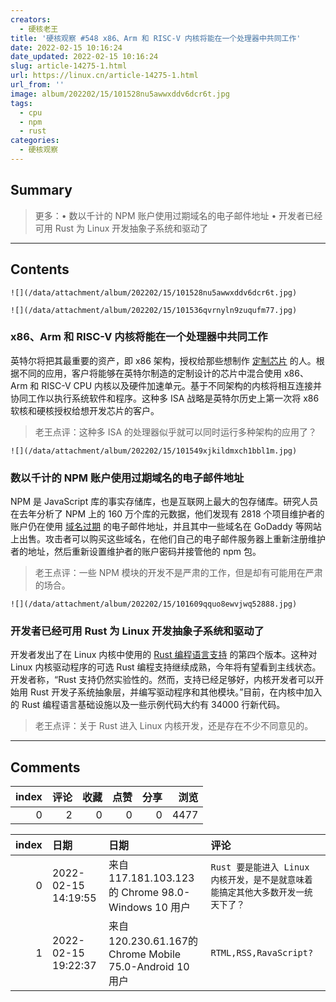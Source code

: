 ```yaml
---
creators:
  - 硬核老王
title: '硬核观察 #548 x86、Arm 和 RISC-V 内核将能在一个处理器中共同工作'
date: 2022-02-15 10:16:24
date_updated: 2022-02-15 10:16:24
slug: article-14275-1.html
url: https://linux.cn/article-14275-1.html
url_from: ''
image: album/202202/15/101528nu5awwxddv6dcr6t.jpg
tags:
  - cpu
  - npm
  - rust
categories:
  - 硬核观察
---
```


## Summary

> 更多：• 数以千计的 NPM 账户使用过期域名的电子邮件地址 • 开发者已经可用 Rust 为 Linux 开发抽象子系统和驱动了

***

<!-- more -->

## Contents

`![](/data/attachment/album/202202/15/101528nu5awwxddv6dcr6t.jpg)`

`![](/data/attachment/album/202202/15/101536qvrnyln9zuqufm77.jpg)`

### x86、Arm 和 RISC-V 内核将能在一个处理器中共同工作

英特尔将把其最重要的资产，即 x86 架构，授权给那些想制作 [定制芯片](https://www.theregister.com/2022/02/14/intel_x86_licensing/) 的人。根据不同的应用，客户将能够在英特尔制造的定制设计的芯片中混合使用 x86、Arm 和 RISC-V CPU 内核以及硬件加速单元。基于不同架构的内核将相互连接并协同工作以执行系统软件和程序。这种多 ISA 战略是英特尔历史上第一次将 x86 软核和硬核授权给想开发芯片的客户。

> 
> 老王点评：这种多 ISA 的处理器似乎就可以同时运行多种架构的应用了？
> 
> 
> 

`![](/data/attachment/album/202202/15/101549xjkildmxch1bbl1m.jpg)`

### 数以千计的 NPM 账户使用过期域名的电子邮件地址

NPM 是 JavaScript 库的事实存储库，也是互联网上最大的包存储库。研究人员在去年分析了 NPM 上的 160 万个库的元数据，他们发现有 2818 个项目维护者的账户仍在使用 [域名过期](https://therecord.media/thousands-of-npm-accounts-use-email-addresses-with-expired-domains/) 的电子邮件地址，并且其中一些域名在 GoDaddy 等网站上出售。攻击者可以购买这些域名，在他们自己的电子邮件服务器上重新注册维护者的地址，然后重新设置维护者的账户密码并接管他的 npm 包。

> 
> 老王点评：一些 NPM 模块的开发不是严肃的工作，但是却有可能用在严肃的场合。
> 
> 
> 

`![](/data/attachment/album/202202/15/101609qquo8ewvjwq52888.jpg)`

### 开发者已经可用 Rust 为 Linux 开发抽象子系统和驱动了

开发者发出了在 Linux 内核中使用的 [Rust 编程语言支持](https://www.phoronix.com/scan.php?page=news_item&px=Rust-For-Linux-Kernel-v4) 的第四个版本。这种对 Linux 内核驱动程序的可选 Rust 编程支持继续成熟，今年将有望看到主线状态。开发者称，“Rust 支持仍然实验性的。然而，支持已经足够好，内核开发者可以开始用 Rust 开发子系统抽象层，并编写驱动程序和其他模块。”目前，在内核中加入的 Rust 编程语言基础设施以及一些示例代码大约有 34000 行新代码。

> 
> 老王点评：关于 Rust 进入 Linux 内核开发，还是存在不少不同意见的。
> 
> 
>

***

## Comments


|   index |   评论 |   收藏 |   点赞 |   分享 |   浏览 |
|--------:|-------:|-------:|-------:|-------:|-------:|
|       0 |      2 |      0 |      0 |      0 |   4477 |

|   index | 日期                | 日期                                                    | 评论                                                                             |
|--------:|:--------------------|:--------------------------------------------------------|:---------------------------------------------------------------------------------|
|       0 | 2022-02-15 14:19:55 | 来自117.181.103.123的 Chrome 98.0-Windows 10 用户       | `Rust 要是能进入 Linux 内核开发，是不是就意味着能搞定其他大多数开发一统天下了？` |
|       1 | 2022-02-15 19:22:37 | 来自120.230.61.167的 Chrome Mobile 75.0-Android 10 用户 | `RTML,RSS,RavaScript?`                                                           |
